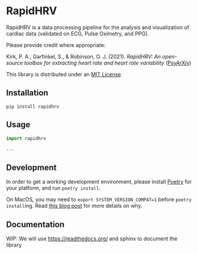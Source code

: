 # RapidHRV

RapidHRV is a data processing pipeline for the analysis and visualization of cardiac data
(validated on ECG, Pulse Oximetry, and PPG).

Please provide credit where appropriate:

Kirk, P. A., Garfinkel, S., & Robinson, O. J. (2021).
_RapidHRV: An open-source toolbox for extracting heart rate and heart rate variability_
([PsyArXiv](https://doi.org/10.31234/osf.io/3ewgz.))

This library is distributed under an 
[MIT License](https://raw.githubusercontent.com/peterakirk/RapidHRV/main/LICENSE)

## Installation

```shell
pip install rapidhrv
```

## Usage

```python
import rapidhrv

...
```

## Development

In order to get a working development environment,
please install [Poetry](https://python-poetry.org/) for your platform,
and run `poetry install`.

On MacOS, you may need to `export SYSTEM_VERSION_COMPAT=1` before `poetry install`ing.
Read [this blog post](https://eclecticlight.co/2020/08/13/macos-version-numbering-isnt-so-simple/)
for more details on why.

## Documentation

WIP: We will use https://readthedocs.org/ and sphinx to document the library
